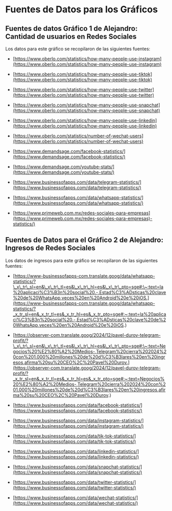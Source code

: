 
# Fuentes de Datos para los Gráficos

  
  

## Fuentes de datos Gráfico 1 de Alejandro: Cantidad de usuarios en Redes Sociales

  

Los datos para este gráfico se recopilaron de las siguientes fuentes:

  

* [https://www.oberlo.com/statistics/how-many-people-use-instagram](https://www.oberlo.com/statistics/how-many-people-use-instagram)

  


* [https://www.oberlo.com/statistics/how-many-people-use-tiktok](https://www.oberlo.com/statistics/how-many-people-use-tiktok)

  

* [https://www.oberlo.com/statistics/how-many-people-use-twitter](https://www.oberlo.com/statistics/how-many-people-use-twitter)

  

* [https://www.oberlo.com/statistics/how-many-people-use-snapchat](https://www.oberlo.com/statistics/how-many-people-use-snapchat)

  

* [https://www.oberlo.com/statistics/how-many-people-use-linkedin](https://www.oberlo.com/statistics/how-many-people-use-linkedin)

  

* [https://www.oberlo.com/statistics/number-of-wechat-users](https://www.oberlo.com/statistics/number-of-wechat-users)

 

* [https://www.demandsage.com/facebook-statistics/](https://www.demandsage.com/facebook-statistics/)



* [https://www.demandsage.com/youtube-stats/](https://www.demandsage.com/youtube-stats/)

  

* [https://www.businessofapps.com/data/telegram-statistics/](https://www.businessofapps.com/data/telegram-statistics/)

  

* [https://www.businessofapps.com/data/whatsapp-statistics/](https://www.businessofapps.com/data/whatsapp-statistics/)



* [https://www.primeweb.com.mx/redes-sociales-para-empresas](https://www.primeweb.com.mx/redes-sociales-para-empresas)-statistics/)



  

## Fuentes de Datos para el Gráfico 2 de Alejandro: Ingresos de Redes Sociales

  

Los datos de ingresos para este gráfico se recopilaron de las siguientes fuentes:

  

* [https://www-businessofapps-com.translate.goog/data/whatsapp-statistics/?\_x\_tr\_sl=en&\_x\_tr\_tl=es&\_x\_tr\_hl=es&\_x\_tr\_pto=sge#:\~:text=la%20aplicaci%C3%B3n%20social%20.-,Estad%C3%ADsticas%20clave%20de%20WhatsApp,veces%20en%20Android%20e%20iOS.](https://www-businessofapps-com.translate.goog/data/whatsapp-statistics/?_x_tr_sl=en&_x_tr_tl=es&_x_tr_hl=es&_x_tr_pto=sge#:~:text=la%20aplicaci%C3%B3n%20social%20.-,Estad%C3%ADsticas%20clave%20de%20WhatsApp,veces%20en%20Android%20e%20iOS.)

  

*  [https://observer-com.translate.goog/2024/12/pavel-durov-telegram-profit/?\_x\_tr\_sl=en&\_x\_tr\_tl=es&\_x\_tr\_hl=es&\_x\_tr\_pto=sge#:\~:text=Negocios%20%E2%80%A2%20Medios-,Telegram%20cierra%202024%20con%201.000%20millones%20de%20d%C3%B3lares%20en%20ingresos,afirma%20su%20CEO%2C%20Pavel%20Durov.](https://observer-com.translate.goog/2024/12/pavel-durov-telegram-profit/?_x_tr_sl=en&_x_tr_tl=es&_x_tr_hl=es&_x_tr_pto=sge#:~:text=Negocios%20%E2%80%A2%20Medios-,Telegram%20cierra%202024%20con%201.000%20millones%20de%20d%C3%B3lares%20en%20ingresos,afirma%20su%20CEO%2C%20Pavel%20Durov.)


* [https://www.businessofapps.com/data/facebook-statistics/](https://www.businessofapps.com/data/facebook-statistics/)

  

* [https://www.businessofapps.com/data/instagram-statistics/](https://www.businessofapps.com/data/instagram-statistics/)

  

* [https://www.businessofapps.com/data/tik-tok-statistics/](https://www.businessofapps.com/data/tik-tok-statistics/)

 

* [https://www.businessofapps.com/data/linkedin-statistics/](https://www.businessofapps.com/data/linkedin-statistics/)


* [https://www.businessofapps.com/data/snapchat-statistics/](https://www.businessofapps.com/data/snapchat-statistics/)

  


* [https://www.businessofapps.com/data/twitter-statistics/](https://www.businessofapps.com/data/twitter-statistics/)



* [https://www.businessofapps.com/data/wechat-statistics/](https://www.businessofapps.com/data/wechat-statistics/)
